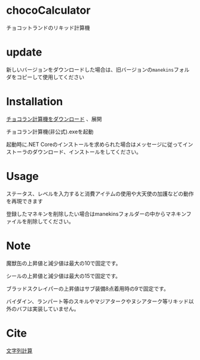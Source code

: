 # chocoCalculator
チョコットランドのリキッド計算機

# update
新しいバージョンをダウンロードした場合は、旧バージョンの`manekins`フォルダをコピーして使用してください

# Installation
[チョコラン計算機をダウンロード](https://github.com/wagowa5/chocoCalculator/raw/main/%E3%83%81%E3%83%A7%E3%82%B3%E3%83%A9%E3%83%B3%E8%A8%88%E7%AE%97%E6%A9%9Fv3.2.zip)
、展開

チョコラン計算機(非公式).exeを起動

起動時に.NET Coreのインストールを求められた場合はメッセージに従ってインストーラのダウンロード、インストールをしてください。

# Usage
ステータス、レベルを入力すると消費アイテムの使用や大天使の加護などの動作を再現できます

登録したマネキンを削除したい場合はmanekinsフォルダーの中からマネキンファイルを削除してください。


# Note
魔獣缶の上昇値と減少値は最大の10で固定です。

シールの上昇値と減少値は最大の15で固定です。

ブラッドスクレイパーの上昇値はサブ装備8点着用時の9で固定です。

バイダイン、ランパート等のスキルやマジアタークやヌシアターク等リキッド以外のバフは実装していません。


# Cite
[文字列計算](https://github.com/izmktr/SimpleCalc)
